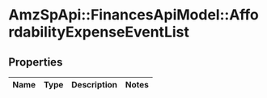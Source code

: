 # AmzSpApi::FinancesApiModel::AffordabilityExpenseEventList

## Properties
Name | Type | Description | Notes
------------ | ------------- | ------------- | -------------



